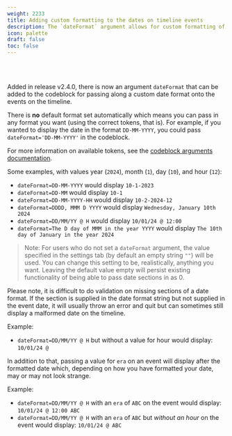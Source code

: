 ```yaml
---
weight: 2233
title: Adding custom formatting to the dates on timeline events
description: The `dateFormat` argument allows for custom formatting of the dates on vertical timelines
icon: palette
draft: false
toc: false
---
```


<br></br>

Added in release v2.4.0, there is now an argument `dateFormat` that can be added to the codeblock for passing along a custom date format onto the events on the timeline.

There is **no** default format set automatically which means you can pass in any format you want (using the correct tokens, that is). For example, if you wanted to display the date in the format `DD-MM-YYYY`, you could pass `dateFormat='DD-MM-YYYY'` in the codeblock.

For more information on available tokens, see the [codeblock arguments documentation](../../../04_arguments/01_codeblock_arguments).

Some examples, with values year (`2024`), month (`1`), day (`10`), and hour (`12`):
- `dateFormat=DD-MM-YYYY` would display `10-1-2023`
- `dateFormat=DD-MM` would display `10-1`
- `dateFormat=DD-MM-YYYY-HH` would display `10-2-2024-12`
- `dateFormat=DDDD, MMM D YYYY` would display `Wednesday, January 10th 2024`
- `dateFormat=DD/MM/YY @ H` would display `10/01/24 @ 12:00`
- `dateFormat=The D day of MMM in the year YYYY` would display `The 10th day of January in the year 2024`

> Note: For users who do not set a `dateFormat` argument, the value specified in the settings tab (by default an empty string `""`) will be used. You can change this setting to be, realistically, anything you want. Leaving the default value empty will persist existing functionality of being able to pass date sections in as 0.

Please note, it is difficult to do validation on missing sections of a date format. If the section is supplied in the date format string but not supplied in the event date, it will usually throw an error and quit but can sometimes still display a malformed date on the timeline.

Example:
- `dateFormat=DD/MM/YY @ H` but without a value for hour would display: `10/01/24 @`

In addition to that, passing a value for `era` on an event will display after the formatted date which, depending on how you have formatted your date, may or may not look strange.

Example:
- `dateFormat=DD/MM/YY @ H` with an `era` of `ABC` on the event would display: `10/01/24 @ 12:00 ABC`
- `dateFormat=DD/MM/YY @ H` with an `era` of `ABC` but *without an hour* on the event would display: `10/01/24 @ ABC`

